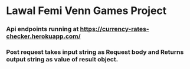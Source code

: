 # Lawal Femi Venn Games Project

### Api endpoints running at https://currency-rates-checker.herokuapp.com/

### Post request takes input string as Request body and Returns output string as value of result object.
